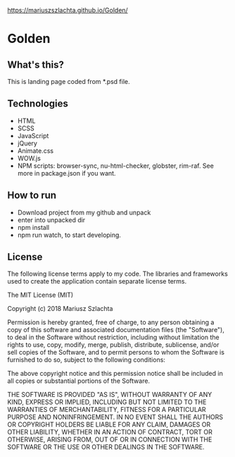 https://mariuszszlachta.github.io/Golden/

# Golden

## What's this?
This is landing page coded from *.psd file.

## Technologies

- HTML
- SCSS
- JavaScript
- jQuery
- Animate.css
- WOW.js
- NPM scripts: browser-sync, nu-html-checker, globster, rim-raf. See more in package.json if you want.

## How to run

- Download project from my github and unpack
- enter into unpacked dir
- npm install
- npm run watch, to start developing.

## License

The following license terms apply to my code. The libraries and frameworks used to create the application contain separate license terms.

The MIT License (MIT)

Copyright (c) 2018 Mariusz Szlachta

Permission is hereby granted, free of charge, to any person obtaining a copy of this software and associated documentation files (the "Software"), to deal in the Software without restriction, including without limitation the rights to use, copy, modify, merge, publish, distribute, sublicense, and/or sell copies of the Software, and to permit persons to whom the Software is furnished to do so, subject to the following conditions:

The above copyright notice and this permission notice shall be included in all copies or substantial portions of the Software.

THE SOFTWARE IS PROVIDED "AS IS", WITHOUT WARRANTY OF ANY KIND, EXPRESS OR IMPLIED, INCLUDING BUT NOT LIMITED TO THE WARRANTIES OF MERCHANTABILITY, FITNESS FOR A PARTICULAR PURPOSE AND NONINFRINGEMENT. IN NO EVENT SHALL THE AUTHORS OR COPYRIGHT HOLDERS BE LIABLE FOR ANY CLAIM, DAMAGES OR OTHER LIABILITY, WHETHER IN AN ACTION OF CONTRACT, TORT OR OTHERWISE, ARISING FROM, OUT OF OR IN CONNECTION WITH THE SOFTWARE OR THE USE OR OTHER DEALINGS IN THE SOFTWARE.
